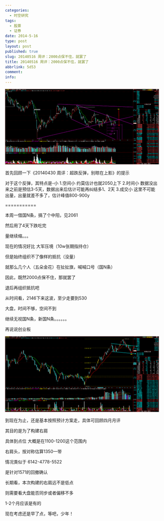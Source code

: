 ```yaml
---
categories:
  - 时空研究
tags:
  - 股票
  - 证券
date: 2014-5-16
type: post
layout: post
published: true
slug: 20140516 周评：2000点保不住，就罢了
title: 20140516 周评：2000点保不住，就罢了
abbrlink: 5d53
comment:
info:
---
```

![20140516-0](/images/20140516-0.gif)

首先回顾一下《20140430 周评：超跌反弹，别晾在上影》的提示


对于这个反弹，其特点是-小
1.空间小  约莫估计也就2050上下
2.时间小  数据没出来之前是预估3-5天，数据出来后估计可能再纠结多1、2天
3.成交小  这里不可能出量，出量就差不多了，估计峰值800-900y

===========

本周一借国N条，搞了个中阳，见2061

然后用了4天下跌吃完

量继续缩。。。


现在的情况好比 大军压境（10w张期指持仓）

但是始终组织不了像样的抵抗（没量）

就那么几个人（五朵金花）在扯扯旗，喊喊口号（国N条）

因此，既然2000点保不住，那就罢了

退后再组织抵抗吧

从时间看，2146下来这波，至少走要到530


大盘，时间不够，空间不到

继续无视国N条，新国N条。。。。。。


再说说创业板

![20140516-1](/images/20140516-1.gif)


到现在为止，还是基本按照预计方案走，具体可回顾四月月评

其目的是为了构建右肩

具体到点位 大概是在1100-1200这个范围内

右肩头，按对称估算1350一带

情况类似于 6142-4778-5522

是针对1571的回撤确认

长期看，本次构建的右肩远不是低点

则需要看大盘能否同步或者偏移不多

1-2个月应该是有的

现在考虑还是早了点，等吧，少年！